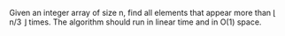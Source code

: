Given an integer array of size n, find all elements that appear more than &lfloor; n/3 &rfloor; times. The algorithm should run in linear time and in O(1) space.